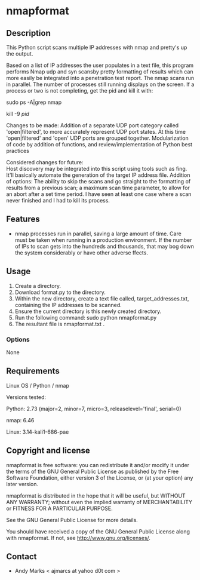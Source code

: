 nmapformat
============

Description
-----------
This Python script scans multiple IP addresses with nmap and pretty's up the output.

Based on a list of IP addresses the user populates in a text file, this program performs Nmap udp and syn scansby pretty formatting of results which can more easily be integrated into a penetration test report.   The nmap scans run in parallel. The number of processes still running displays on the screen.  If a process or two is not completing, get the pid and kill it with:

sudo ps -A|grep nmap

kill -9 *pid*

Changes to be made:
Addition of a separate UDP port category called 'open|filtered', to more accurately represent UDP port states.  At this time  'open|filtered' and 'open' UDP ports are grouped together.
Modularization of code by addition of functions, and review/implementation of Python best practices

Considered changes for future:  
Host discovery may be integrated into this script using tools such as fing.  It'll basically automate the generation of the target IP address file.
Addition of options:  The ability to skip the scans and go straight to the formatting of results from a previous scan; a maximum scan time parameter, to allow for an abort after a set time period.  I have seen at least one case where a scan never finished and I had to kill its process.

Features
--------
* nmap processes run in parallel, saving a large amount of time.  Care must be taken when running in a production environment.  If the number of IPs to scan gets into the hundreds and thousands, that may bog down the system considerably or have other adverse ffects.

Usage
-----
1. Create a directory.
2. Download format.py to the directory.
3. Within the new directory, create a text file called, target_addresses.txt, containing the IP addresses to be scanned.
4. Ensure the current directory is this newly created directory.
5. Run the following command:  sudo python nmapformat.py
7. The resultant file is nmapformat.txt .

### Options
None

Requirements
------------
Linux OS / Python / nmap

Versions tested:

Python: 2.73 (major=2, minor=7, micro=3, releaselevel='final', serial=0)

nmap: 6.46

Linux: 3.14-kali1-686-pae


Copyright and license
---------------------
nmapformat is free software: you can redistribute it and/or modify it under the terms of the GNU General Public License as published by the Free Software Foundation, either version 3 of the License, or (at your option) any later version.

nmapformat is distributed in the hope that it will be useful, but WITHOUT ANY WARRANTY; without even the implied warranty of MERCHANTABILITY or FITNESS FOR A PARTICULAR PURPOSE.  

See the GNU General Public License for more details.

You should have received a copy of the GNU General Public License along with nmapformat. 
If not, see http://www.gnu.org/licenses/.

Contact
-------
* Andy Marks < ajmarcs at yahoo d0t com >
